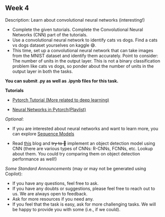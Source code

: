 ## Week 4

Description: Learn about convolutional neural networks (interesting!)

- Complete the given tutorials. Complete the Convolutional Neural Networks (CNN) part of the tutorials.
- Use a convolutional neural network to identify cats vs dogs. Find a cats vs dogs dataset yourselves on kaggle 😅.  
- This time, set up a convolutional neural network that can take images from the MNIST dataset and identify them accurately. Point to consider: The number of units in the output layer. This is not a binary classification problem like cats vs dogs, so ponder about the number of units in the output layer in both the tasks.

**You can submit .py as well as .ipynb files for this task.**

**Tutorials**

- [Pytorch Tutorial (More related to deep learning)](https://www.youtube.com/watch?v=c36lUUr864M)

- [Neural Networks in Pytorch(Playlist)](https://www.youtube.com/watch?v=BzcBsTou0C0)


_Optional_: 
- If you are interested about neural networks and want to learn more, you can explore [Sequence Models](https://www.coursera.org/learn/nlp-sequence-models?specialization=deep-learning)

- Read [this](https://www.analyticsvidhya.com/blog/2018/10/a-step-by-step-introduction-to-the-basic-object-detection-algorithms-part-1/) blog and ~~try to 🫣~~ implement an object detection model using CNN (there are various types of CNNs: R-CNNs, FCNNs, etc. Lookup about them. You could try comparing them on object detection performance as well!) 

_Some Standard Announcements_ (may or may not be generated using Copilot):
- If you have any questions, feel free to ask.
- If you have any doubts or suggestions, please feel free to reach out to us. We are always open to feedback.
- Ask for more resources if you need any.
- If you feel that the task is easy, ask for more challenging tasks. We will be happy to provide you with some (i.e., if we could).